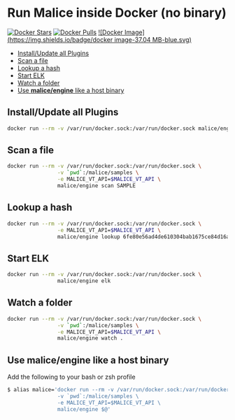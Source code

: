 Run Malice inside Docker (no binary)
====================================

[![Docker Stars](https://img.shields.io/docker/stars/malice/engine.svg)](https://hub.docker.com/r/malice/engine/) [![Docker Pulls](https://img.shields.io/docker/pulls/malice/engine.svg)](https://hub.docker.com/r/malice/engine/) [![Docker Image](https://img.shields.io/badge/docker image-37.04 MB-blue.svg)](https://hub.docker.com/r/malice/engine/)

-	[Install/Update all Plugins](#installupdate-all-plugins)
-	[Scan a file](#scan-a-file)
-	[Lookup a hash](#lookup-a-hash)
-	[Start ELK](#start-elk)
-	[Watch a folder](#watch-a-folder)
-	[Use **malice/engine** like a host binary](#use-maliceengine-like-a-host-binary)

Install/Update all Plugins
--------------------------

```bash
docker run --rm -v /var/run/docker.sock:/var/run/docker.sock malice/engine plugin update --all
```

Scan a file
-----------

```bash
docker run --rm -v /var/run/docker.sock:/var/run/docker.sock \
                -v `pwd`:/malice/samples \
                -e MALICE_VT_API=$MALICE_VT_API \
                malice/engine scan SAMPLE
```

Lookup a hash
-------------

```bash
docker run --rm -v /var/run/docker.sock:/var/run/docker.sock \
                -e MALICE_VT_API=$MALICE_VT_API \
                malice/engine lookup 6fe80e56ad4de610304bab1675ce84d16ab6988e
```

Start ELK
---------

```bash
docker run --rm -v /var/run/docker.sock:/var/run/docker.sock \
                malice/engine elk
```

Watch a folder
--------------

```bash
docker run --rm -v /var/run/docker.sock:/var/run/docker.sock \
                -v `pwd`:/malice/samples \
                -e MALICE_VT_API=$MALICE_VT_API \
                malice/engine watch .
```

Use **malice/engine** like a host binary
----------------------------------------

Add the following to your bash or zsh profile

```bash
$ alias malice='docker run --rm -v /var/run/docker.sock:/var/run/docker.sock \
                -v `pwd`:/malice/samples \
                -e MALICE_VT_API=$MALICE_VT_API \
                malice/engine $@'
```

